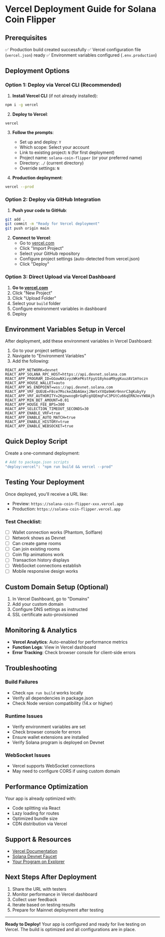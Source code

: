 # Vercel Deployment Guide for Solana Coin Flipper

## Prerequisites
✅ Production build created successfully
✅ Vercel configuration file (`vercel.json`) ready
✅ Environment variables configured (`.env.production`)

## Deployment Options

### Option 1: Deploy via Vercel CLI (Recommended)

1. **Install Vercel CLI** (if not already installed):
```bash
npm i -g vercel
```

2. **Deploy to Vercel**:
```bash
vercel
```

3. **Follow the prompts**:
   - Set up and deploy: `Y`
   - Which scope: Select your account
   - Link to existing project: `N` (for first deployment)
   - Project name: `solana-coin-flipper` (or your preferred name)
   - Directory: `./` (current directory)
   - Override settings: `N`

4. **Production deployment**:
```bash
vercel --prod
```

### Option 2: Deploy via GitHub Integration

1. **Push your code to GitHub**:
```bash
git add .
git commit -m "Ready for Vercel deployment"
git push origin main
```

2. **Connect to Vercel**:
   - Go to [vercel.com](https://vercel.com)
   - Click "Import Project"
   - Select your GitHub repository
   - Configure project settings (auto-detected from vercel.json)
   - Click "Deploy"

### Option 3: Direct Upload via Vercel Dashboard

1. **Go to [vercel.com](https://vercel.com)**
2. Click "New Project"
3. Click "Upload Folder"
4. Select your `build` folder
5. Configure environment variables in dashboard
6. Deploy

## Environment Variables Setup in Vercel

After deployment, add these environment variables in Vercel Dashboard:

1. Go to your project settings
2. Navigate to "Environment Variables"
3. Add the following:

```
REACT_APP_NETWORK=devnet
REACT_APP_SOLANA_RPC_HOST=https://api.devnet.solana.com
REACT_APP_PROGRAM_ID=GGowNXivyzWKePKstFpyU18ykoaM9ygKuuzAV1mYoczn
REACT_APP_HOUSE_WALLET=auto
REACT_APP_WS_ENDPOINT=wss://api.devnet.solana.com
REACT_APP_VRF_QUEUE=F8ce7MsckeZAbAGmxjJNetxYXQa9mKr9nnrC3qKubyYy
REACT_APP_VRF_AUTHORITY=2KgowxogBrGqRcgXQEmqFvC3PGtCu66qERNJevYW8Ajh
REACT_APP_MIN_BET_AMOUNT=0.01
REACT_APP_HOUSE_FEE_BPS=300
REACT_APP_SELECTION_TIMEOUT_SECONDS=30
REACT_APP_ENABLE_VRF=true
REACT_APP_ENABLE_AUTO_MATCH=true
REACT_APP_ENABLE_HISTORY=true
REACT_APP_ENABLE_WEBSOCKET=true
```

## Quick Deploy Script

Create a one-command deployment:

```bash
# Add to package.json scripts
"deploy:vercel": "npm run build && vercel --prod"
```

## Testing Your Deployment

Once deployed, you'll receive a URL like:
- Preview: `https://solana-coin-flipper-xxx.vercel.app`
- Production: `https://solana-coin-flipper.vercel.app`

### Test Checklist:
- [ ] Wallet connection works (Phantom, Solflare)
- [ ] Network shows as Devnet
- [ ] Can create game rooms
- [ ] Can join existing rooms
- [ ] Coin flip animations work
- [ ] Transaction history displays
- [ ] WebSocket connections establish
- [ ] Mobile responsive design works

## Custom Domain Setup (Optional)

1. In Vercel Dashboard, go to "Domains"
2. Add your custom domain
3. Configure DNS settings as instructed
4. SSL certificate auto-provisioned

## Monitoring & Analytics

- **Vercel Analytics**: Auto-enabled for performance metrics
- **Function Logs**: View in Vercel dashboard
- **Error Tracking**: Check browser console for client-side errors

## Troubleshooting

### Build Failures
- Check `npm run build` works locally
- Verify all dependencies in package.json
- Check Node version compatibility (14.x or higher)

### Runtime Issues
- Verify environment variables are set
- Check browser console for errors
- Ensure wallet extensions are installed
- Verify Solana program is deployed on Devnet

### WebSocket Issues
- Vercel supports WebSocket connections
- May need to configure CORS if using custom domain

## Performance Optimization

Your app is already optimized with:
- Code splitting via React
- Lazy loading for routes
- Optimized bundle size
- CDN distribution via Vercel

## Support & Resources

- [Vercel Documentation](https://vercel.com/docs)
- [Solana Devnet Faucet](https://faucet.solana.com)
- [Your Program on Explorer](https://explorer.solana.com/address/GGowNXivyzWKePKstFpyU18ykoaM9ygKuuzAV1mYoczn?cluster=devnet)

## Next Steps After Deployment

1. Share the URL with testers
2. Monitor performance in Vercel dashboard
3. Collect user feedback
4. Iterate based on testing results
5. Prepare for Mainnet deployment after testing

---

**Ready to Deploy!** Your app is configured and ready for live testing on Vercel. The build is optimized and all configurations are in place.